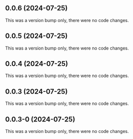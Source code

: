 ## 0.0.6 (2024-07-25)

This was a version bump only, there were no code changes.

## 0.0.5 (2024-07-25)

This was a version bump only, there were no code changes.

## 0.0.4 (2024-07-25)

This was a version bump only, there were no code changes.

## 0.0.3 (2024-07-25)

This was a version bump only, there were no code changes.

## 0.0.3-0 (2024-07-25)

This was a version bump only, there were no code changes.